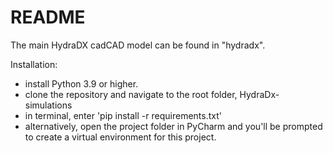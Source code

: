 # README

The main HydraDX cadCAD model can be found in "hydradx".

Installation: 
* install Python 3.9 or higher.
* clone the repository and navigate to the root folder, HydraDx-simulations
* in terminal, enter 'pip install -r requirements.txt'
* alternatively, open the project folder in PyCharm and you'll be prompted to create a virtual environment for this project. 